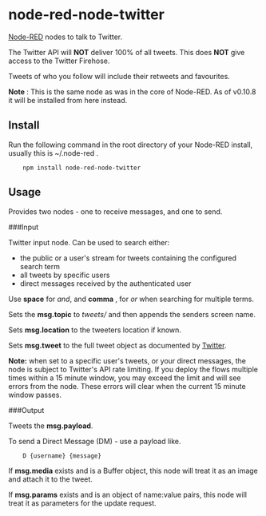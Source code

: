 node-red-node-twitter
=====================

<a href="http://nodered.org" target="_new">Node-RED</a> nodes to talk to Twitter.

The Twitter API will **NOT** deliver 100% of all tweets. This does **NOT** give access to the Twitter Firehose.

Tweets of who you follow will include their retweets and favourites.

**Note** : This is the same node as was in the core of Node-RED.
As of v0.10.8 it will be installed from here instead.

Install
-------

Run the following command in the root directory of your Node-RED install, usually
this is ~/.node-red .

        npm install node-red-node-twitter

Usage
-----

Provides two nodes - one to receive messages, and one to send.

###Input

Twitter input node. Can be used to search either:

 - the public or a user's stream for tweets containing the configured search term
 - all tweets by specific users
 - direct messages received by the authenticated user

Use **space** for *and*, and **comma** , for *or* when searching for multiple terms.

Sets the **msg.topic** to *tweets/* and then appends the senders screen name.

Sets **msg.location** to the tweeters location if known.

Sets **msg.tweet** to the full tweet object as documented by <a href="https://dev.twitter.com/overview/api/tweets">Twitter</a>.

**Note:** when set to a specific user's tweets, or your direct messages, the node is subject to
Twitter's API rate limiting. If you deploy the flows multiple times within a 15 minute window, you may
exceed the limit and will see errors from the node. These errors will clear when the current 15 minute window
passes.


###Output

Tweets the **msg.payload**.

To send a Direct Message (DM) - use a payload like.

        D {username} {message}

If **msg.media** exists and is a Buffer object, this node will treat it as an image and attach it to the tweet.

If **msg.params** exists and is an object of name:value pairs, this node will treat it as parameters for the update request.
